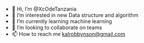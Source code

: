 - 👋 Hi, I’m @XcOdeTanzania
- 👀 I’m interested in new Data structure and algorithm
- 🌱 I’m currently learning machine learning
- 💞️ I’m looking to collaborate on teams
- 📫 How to reach me kalrobbynson@gmail.com

<!---
XcOdeTanzania/XcOdeTanzania is a ✨ special ✨ repository because its `README.md` (this file) appears on your GitHub profile.
You can click the Preview link to take a look at your changes.
--->
